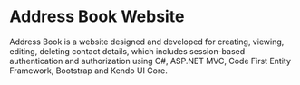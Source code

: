 # Address Book Website
Address Book is a website designed and developed for creating, viewing, editing, deleting contact details, which includes session-based authentication and authorization using C#, ASP.NET MVC, Code First Entity Framework, Bootstrap and Kendo UI Core.

